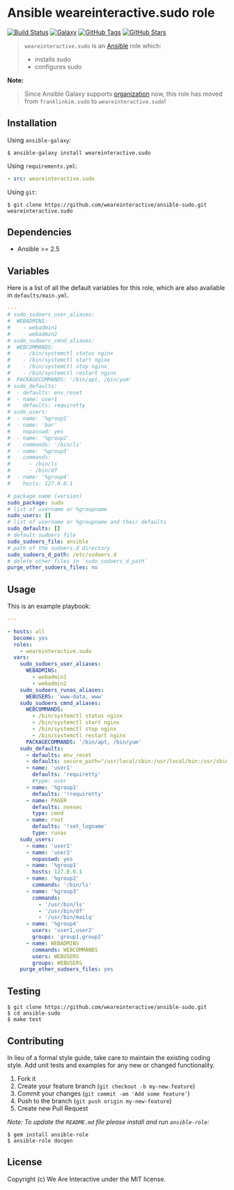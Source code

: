 # Ansible weareinteractive.sudo role

[![Build Status](https://img.shields.io/travis/weareinteractive/ansible-sudo.svg)](https://travis-ci.org/weareinteractive/ansible-sudo)
[![Galaxy](http://img.shields.io/badge/galaxy-weareinteractive.sudo-blue.svg)](https://galaxy.ansible.com/weareinteractive/users)
[![GitHub Tags](https://img.shields.io/github/tag/weareinteractive/ansible-sudo.svg)](https://github.com/weareinteractive/ansible-sudo)
[![GitHub Stars](https://img.shields.io/github/stars/weareinteractive/ansible-sudo.svg)](https://github.com/weareinteractive/ansible-sudo)

> `weareinteractive.sudo` is an [Ansible](http://www.ansible.com) role which:
>
> * installs sudo
> * configures sudo

**Note:**

> Since Ansible Galaxy supports [organization](https://www.ansible.com/blog/ansible-galaxy-2-release) now, this role has moved from `franklinkim.sudo` to `weareinteractive.sudo`!

## Installation

Using `ansible-galaxy`:

```shell
$ ansible-galaxy install weareinteractive.sudo
```

Using `requirements.yml`:

```yaml
- src: weareinteractive.sudo
```

Using `git`:

```shell
$ git clone https://github.com/weareinteractive/ansible-sudo.git weareinteractive.sudo
```

## Dependencies

* Ansible >= 2.5

## Variables

Here is a list of all the default variables for this role, which are also available in `defaults/main.yml`.

```yaml
---
# sudo_sudoers_user_aliases:
#  WEBADMINS:
#    - webadmin1
#    - webadmin2
# sudo_sudoers_cmnd_aliases:
#  WEBCOMMANDS:
#    - /bin/systemctl status nginx
#    - /bin/systemctl start nginx
#    - /bin/systemctl stop nginx
#    - /bin/systemctl restart nginx
#  PACKAGECOMMANDS: '/bin/apt, /bin/yum'
# sudo_defaults:
#  - defaults: env_reset
#  - name: user1
#    defaults: requiretty
# sudo_users:
#  - name: '%group1'
#  - name: 'bar'
#    nopasswd: yes
#  - name: '%group2'
#    commands: '/bin/ls'
#  - name: '%group3'
#    commands:
#      - /bin/ls
#      - /bin/df
#  - name: '%group4'
#    hosts: 127.0.0.1

# package name (version)
sudo_package: sudo
# list of username or %groupname
sudo_users: []
# list of username or %groupname and their defaults
sudo_defaults: []
# default sudoers file
sudo_sudoers_file: ansible
# path of the sudoers.d directory
sudo_sudoers_d_path: /etc/sudoers.d
# delete other files in `sudo_sudoers_d_path`
purge_other_sudoers_files: no

```


## Usage

This is an example playbook:

```yaml
---

- hosts: all
  become: yes
  roles:
    - weareinteractive.sudo
  vars:
    sudo_sudoers_user_aliases:
      WEBADMINS:
        - webadmin1
        - webadmin2
    sudo_sudoers_runas_aliases:
      WEBUSERS: 'www-data, www'
    sudo_sudoers_cmnd_aliases:
      WEBCOMMANDS:
        - /bin/systemctl status nginx
        - /bin/systemctl start nginx
        - /bin/systemctl stop nginx
        - /bin/systemctl restart nginx
      PACKAGECOMMANDS: '/bin/apt, /bin/yum'
    sudo_defaults:
      - defaults: env_reset
      - defaults: secure_path="/usr/local/sbin:/usr/local/bin:/usr/sbin:/usr/bin:/sbin:/bin"
      - name: 'user1'
        defaults: 'requiretty'
        #type: user
      - name: '%group1'
        defaults: '!requiretty'
      - name: PAGER
        defaults: noexec
        type: cmnd
      - name: root
        defaults: '!set_logname'
        type: runas
    sudo_users:
      - name: 'user1'
      - name: 'user2'
        nopasswd: yes
      - name: '%group1'
        hosts: 127.0.0.1
      - name: '%group2'
        commands: '/bin/ls'
      - name: '%group3'
        commands:
          - '/usr/bin/ls'
          - '/usr/bin/df'
          - '/usr/bin/mailq'
      - name: '%group4'
        users: 'user1,user2'
        groups: 'group1,group2'
      - name: WEBADMINS
        commands: WEBCOMMANDS
        users: WEBUSERS
        groups: WEBUSERS
    purge_other_sudoers_files: yes

```


## Testing

```shell
$ git clone https://github.com/weareinteractive/ansible-sudo.git
$ cd ansible-sudo
$ make test
```

## Contributing
In lieu of a formal style guide, take care to maintain the existing coding style. Add unit tests and examples for any new or changed functionality.

1. Fork it
2. Create your feature branch (`git checkout -b my-new-feature`)
3. Commit your changes (`git commit -am 'Add some feature'`)
4. Push to the branch (`git push origin my-new-feature`)
5. Create new Pull Request

*Note: To update the `README.md` file please install and run `ansible-role`:*

```shell
$ gem install ansible-role
$ ansible-role docgen
```

## License
Copyright (c) We Are Interactive under the MIT license.
